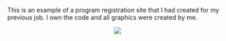 This is an example of a program registration site that I had created for my previous job. I own the code and all graphics were created by me. 

<center><img src="image.jpg"></center>